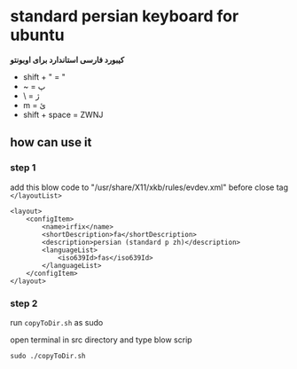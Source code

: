 # standard persian keyboard for ubuntu

**کیبورد فارسی استاندارد برای اوبونتو**

* shift + " = "
* ~ = پ
* \ = ژ
* m = ئ
* shift + space = ZWNJ

## how can use it

### step 1

add this blow code to "/usr/share/X11/xkb/rules/evdev.xml" before close tag ``</layoutList>``

```
<layout>
	<configItem>
		<name>irfix</name>
		<shortDescription>fa</shortDescription>
		<description>persian (standard p zh)</description>
		<languageList>
			<iso639Id>fas</iso639Id>
		</languageList>
	</configItem>
</layout>
```

### step 2

run `copyToDir.sh` as sudo  

open terminal in src directory and type blow scrip  

`sudo ./copyToDir.sh`